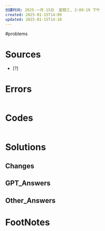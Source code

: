 ```yaml
---
创建时间: 2025-一月-15日  星期三, 2:09:19 下午
created: 2025-01-15T14:09
updated: 2025-01-15T14:10
---
```

#problems 

# Sources

- [?] 


# Errors
```bash

```

# Codes

```python

```

# Solutions


## Changes


## GPT_Answers


## Other_Answers


# FootNotes

